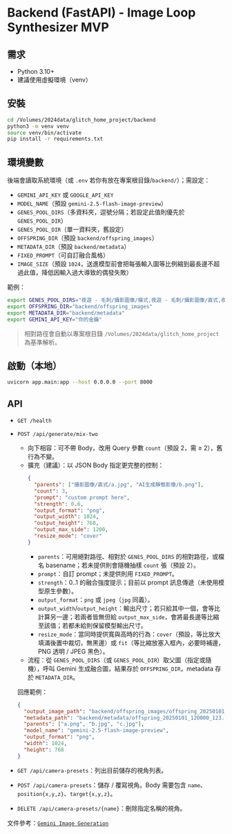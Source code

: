 # Backend (FastAPI) - Image Loop Synthesizer MVP

## 需求
- Python 3.10+
- 建議使用虛擬環境（venv）

## 安裝
```bash
cd /Volumes/2024data/glitch_home_project/backend
python3 -m venv venv
source venv/bin/activate
pip install -r requirements.txt
```

## 環境變數
後端會讀取系統環境（或 `.env` 若你有放在專案根目錄/`backend/`）；需設定：
- `GEMINI_API_KEY` 或 `GOOGLE_API_KEY`
- `MODEL_NAME`（預設 `gemini-2.5-flash-image-preview`）
- `GENES_POOL_DIRS`（多資料夾，逗號分隔；若設定此值則優先於 `GENES_POOL_DIR`）
- `GENES_POOL_DIR`（單一資料夾，舊設定）
- `OFFSPRING_DIR`（預設 `backend/offspring_images`）
- `METADATA_DIR`（預設 `backend/metadata`）
- `FIXED_PROMPT`（可自訂融合風格）
- `IMAGE_SIZE`（預設 `1024`，送進模型前會把每張輸入圖等比例縮到最長邊不超過此值，降低因輸入過大導致的偶發失敗）

範例：
```bash
export GENES_POOL_DIRS="夜遊 - 毛刺/攝影圖像/橫式,夜遊 - 毛刺/攝影圖像/直式,夜遊 - 毛刺/AI生成靜態影像"
export OFFSPRING_DIR="backend/offspring_images"
export METADATA_DIR="backend/metadata"
export GEMINI_API_KEY="你的金鑰"
```

> 相對路徑會自動以專案根目錄 `/Volumes/2024data/glitch_home_project` 為基準解析。

## 啟動（本地）
```bash
uvicorn app.main:app --host 0.0.0.0 --port 8000
```

## API
- `GET /health`
- `POST /api/generate/mix-two`
  - 向下相容：可不帶 Body，改用 Query 參數 `count`（預設 2，需 ≥ 2），舊行為不變。
  - 擴充（建議）：以 JSON Body 指定更完整的控制：
    ```json
    {
      "parents": ["攝影圖像/直式/a.jpg", "AI生成靜態影像/b.png"],
      "count": 3,
      "prompt": "custom prompt here",
      "strength": 0.6,
      "output_format": "png",
      "output_width": 1024,
      "output_height": 768,
      "output_max_side": 1200,
      "resize_mode": "cover"
    }
    ```
    - `parents`：可用絕對路徑、相對於 `GENES_POOL_DIRS` 的相對路徑，或檔名 basename；若未提供則會隨機抽樣 `count` 張（預設 2）。
    - `prompt`：自訂 prompt；未提供則用 `FIXED_PROMPT`。
    - `strength`：0..1 的融合強度提示；目前以 prompt 訊息傳遞（未使用模型原生參數）。
    - `output_format`：`png` 或 `jpeg`（`jpg` 同義）。
    - `output_width`/`output_height`：輸出尺寸；若只給其中一個，會等比計算另一邊；若兩者皆無但給 `output_max_side`，會將最長邊等比縮至該值；若都未給則保留模型輸出尺寸。
    - `resize_mode`：當同時提供寬與高時的行為：`cover`（預設，等比放大填滿後置中裁切，無黑邊）或 `fit`（等比縮放塞入框內，必要時補邊，PNG 透明 / JPEG 黑色）。
  - 流程：從 `GENES_POOL_DIRS`（或 `GENES_POOL_DIR`）取父圖（指定或隨機），呼叫 Gemini 生成融合圖，結果存於 `OFFSPRING_DIR`，metadata 存於 `METADATA_DIR`。

  回應範例：
  ```json
  {
    "output_image_path": "backend/offspring_images/offspring_20250101_120000_123.png",
    "metadata_path": "backend/metadata/offspring_20250101_120000_123.json",
    "parents": ["a.png", "b.jpg", "c.jpg"],
    "model_name": "gemini-2.5-flash-image-preview",
    "output_format": "png",
    "width": 1024,
    "height": 768
  }
  ```
- `GET /api/camera-presets`：列出目前儲存的視角列表。
- `POST /api/camera-presets`：儲存 / 覆寫視角。Body 需要包含 `name`、`position{x,y,z}`、`target{x,y,z}`。
- `DELETE /api/camera-presets/{name}`：刪除指定名稱的視角。

文件參考：[`Gemini Image Generation`](https://ai.google.dev/gemini-api/docs/image-generation)
